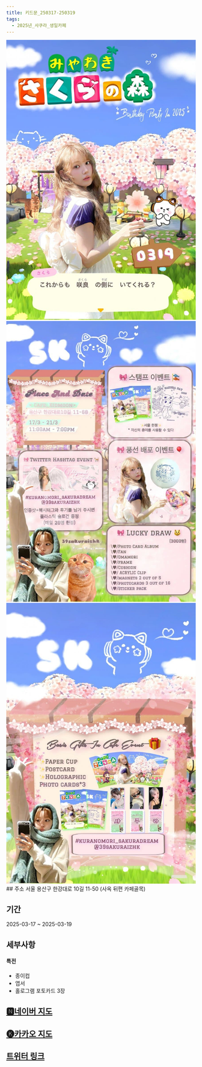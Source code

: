 ```yaml
---
title: 키드문_250317-250319
tags:
  - 2025년_사쿠라_생일카페
---
```


<img src="/assets/1740903566.jpg"/>
<img src="/assets/1740903566 (1).jpg"/>
<img src="/assets/1740903566 (2).jpg"/>
## 주소
서울 용산구 한강대로 10길 11-50
(사옥 뒤편 카페골목)

## 기간
2025-03-17 ~ 2025-03-19

## 세부사항
#### 특전
- 종이컵
- 엽서
- 홀로그램 포토카드 3장


## [🅽네이버 지도](https://naver.me/FfeYC75j)
## [🅚카카오 지도](https://place.map.kakao.com/678794598)
## [트위터 링크](https://x.com/39sakuraizhk/status/1896109300051034477?t=KU4haaJtZG1BbbhnS30tSg&s=19)

